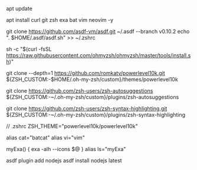 apt update

apt install curl git zsh exa bat vim neovim -y

git clone https://github.com/asdf-vm/asdf.git ~/.asdf --branch v0.10.2
echo ". $HOME/.asdf/asdf.sh" >> ~/.zshrc

sh -c "$(curl -fsSL https://raw.githubusercontent.com/ohmyzsh/ohmyzsh/master/tools/install.sh)"

git clone --depth=1 https://github.com/romkatv/powerlevel10k.git ${ZSH_CUSTOM:-$HOME/.oh-my-zsh/custom}/themes/powerlevel10k

git clone https://github.com/zsh-users/zsh-autosuggestions ${ZSH_CUSTOM:-~/.oh-my-zsh/custom}/plugins/zsh-autosuggestions

git clone https://github.com/zsh-users/zsh-syntax-highlighting.git ${ZSH_CUSTOM:-~/.oh-my-zsh/custom}/plugins/zsh-syntax-highlighting

// .zshrc
ZSH_THEME="powerlevel10k/powerlevel10k"

alias cat="batcat"
alias vi="vim"

myExa() { exa -alh --icons $@ }
alias ls="myExa"

asdf plugin add nodejs
asdf install nodejs latest
